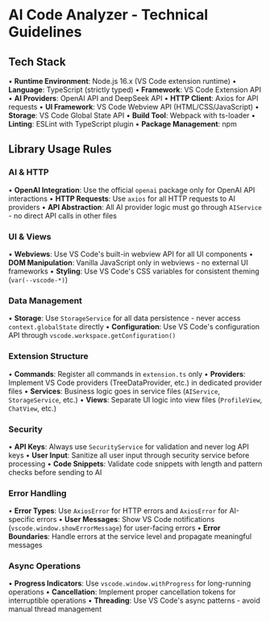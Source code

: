 # AI Code Analyzer - Technical Guidelines

## Tech Stack

• **Runtime Environment**: Node.js 16.x (VS Code extension runtime)
• **Language**: TypeScript (strictly typed)
• **Framework**: VS Code Extension API
• **AI Providers**: OpenAI API and DeepSeek API
• **HTTP Client**: Axios for API requests
• **UI Framework**: VS Code Webview API (HTML/CSS/JavaScript)
• **Storage**: VS Code Global State API
• **Build Tool**: Webpack with ts-loader
• **Linting**: ESLint with TypeScript plugin
• **Package Management**: npm

## Library Usage Rules

### AI & HTTP
• **OpenAI Integration**: Use the official `openai` package only for OpenAI API interactions
• **HTTP Requests**: Use `axios` for all HTTP requests to AI providers
• **API Abstraction**: All AI provider logic must go through `AIService` - no direct API calls in other files

### UI & Views
• **Webviews**: Use VS Code's built-in webview API for all UI components
• **DOM Manipulation**: Vanilla JavaScript only in webviews - no external UI frameworks
• **Styling**: Use VS Code's CSS variables for consistent theming (`var(--vscode-*)`)

### Data Management
• **Storage**: Use `StorageService` for all data persistence - never access `context.globalState` directly
• **Configuration**: Use VS Code's configuration API through `vscode.workspace.getConfiguration()`

### Extension Structure
• **Commands**: Register all commands in `extension.ts` only
• **Providers**: Implement VS Code providers (TreeDataProvider, etc.) in dedicated provider files
• **Services**: Business logic goes in service files (`AIService`, `StorageService`, etc.)
• **Views**: Separate UI logic into view files (`ProfileView`, `ChatView`, etc.)

### Security
• **API Keys**: Always use `SecurityService` for validation and never log API keys
• **User Input**: Sanitize all user input through security service before processing
• **Code Snippets**: Validate code snippets with length and pattern checks before sending to AI

### Error Handling
• **Error Types**: Use `AxiosError` for HTTP errors and `AxiosError` for AI-specific errors
• **User Messages**: Show VS Code notifications (`vscode.window.showErrorMessage`) for user-facing errors
• **Error Boundaries**: Handle errors at the service level and propagate meaningful messages

### Async Operations
• **Progress Indicators**: Use `vscode.window.withProgress` for long-running operations
• **Cancellation**: Implement proper cancellation tokens for interruptible operations
• **Threading**: Use VS Code's async patterns - avoid manual thread management